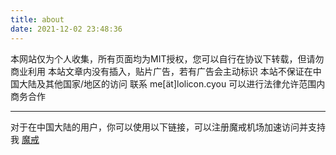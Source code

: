 ```yaml
---
title: about
date: 2021-12-02 23:48:36
---
```


本网站仅为个人收集，所有页面均为MIT授权，您可以自行在协议下转载，但请勿商业利用
本站文章内没有插入，贴片广告，若有广告会主动标识
本站不保证在中国大陆及其他国家/地区的访问
联系 me[ät]lolicon.cyou
可以进行法律允许范围内商务合作

---

对于在中国大陆的用户，你可以使用以下链接，可以注册魔戒机场加速访问并支持我
[魔戒](https://mojie.info/#/register?code=3AojYHNV)